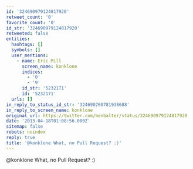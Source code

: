 ```yaml
---
id: '324690979124817920'
retweet_count: '0'
favorite_count: '0'
id_str: '324690979124817920'
retweeted: false
entities:
  hashtags: []
  symbols: []
  user_mentions:
    - name: Eric Mill
      screen_name: konklone
      indices:
        - '0'
        - '9'
      id_str: '5232171'
      id: '5232171'
  urls: []
in_reply_to_status_id_str: '324690760781938688'
in_reply_to_screen_name: konklone
original_url: https://twitter.com/benbalter/status/324690979124817920
date: '2013-04-18T01:08:56.000Z'
sitemap: false
robots: noindex
reply: true
title: '@konklone What, no Pull Request? :)'
---
```


@konklone What, no Pull Request? :)